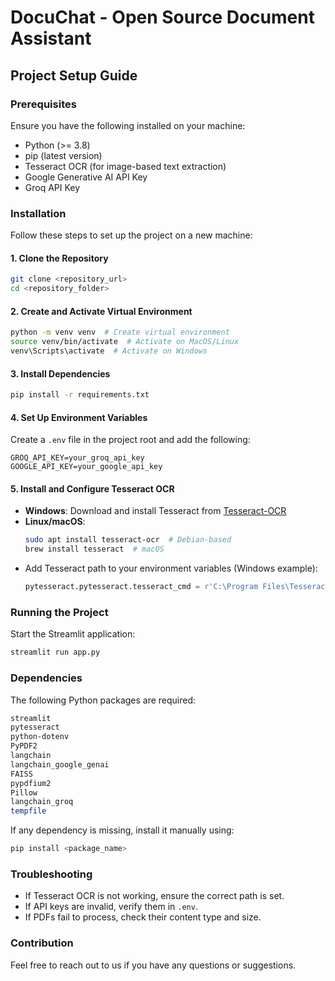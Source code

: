 # DocuChat - Open Source Document Assistant

## Project Setup Guide

### Prerequisites

Ensure you have the following installed on your machine:

- Python (>= 3.8)
- pip (latest version)
- Tesseract OCR (for image-based text extraction)
- Google Generative AI API Key
- Groq API Key

### Installation

Follow these steps to set up the project on a new machine:

#### 1. Clone the Repository

```sh
git clone <repository_url>
cd <repository_folder>
```

#### 2. Create and Activate Virtual Environment

```sh
python -m venv venv  # Create virtual environment
source venv/bin/activate  # Activate on MacOS/Linux
venv\Scripts\activate  # Activate on Windows
```

#### 3. Install Dependencies

```sh
pip install -r requirements.txt
```

#### 4. Set Up Environment Variables

Create a `.env` file in the project root and add the following:

```
GROQ_API_KEY=your_groq_api_key
GOOGLE_API_KEY=your_google_api_key
```

#### 5. Install and Configure Tesseract OCR

- **Windows**: Download and install Tesseract from [Tesseract-OCR](https://github.com/UB-Mannheim/tesseract/wiki)
- **Linux/macOS**:
  ```sh
  sudo apt install tesseract-ocr  # Debian-based
  brew install tesseract  # macOS
  ```
- Add Tesseract path to your environment variables (Windows example):
  ```py
  pytesseract.pytesseract.tesseract_cmd = r'C:\Program Files\Tesseract-OCR\tesseract.exe'
  ```

### Running the Project

Start the Streamlit application:

```sh
streamlit run app.py
```

### Dependencies

The following Python packages are required:

```sh
streamlit
pytesseract
python-dotenv
PyPDF2
langchain
langchain_google_genai
FAISS
pypdfium2
Pillow
langchain_groq
tempfile
```

If any dependency is missing, install it manually using:

```sh
pip install <package_name>
```

### Troubleshooting

- If Tesseract OCR is not working, ensure the correct path is set.
- If API keys are invalid, verify them in `.env`.
- If PDFs fail to process, check their content type and size.

### Contribution

Feel free to reach out to us if you have any questions or suggestions.
